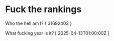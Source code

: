 # Fuck the rankings

Who the hell am I?
{ 31692403 }

What fucking year is it?
[ 2025-04-13T01:00:00Z ]
